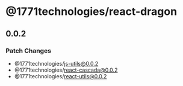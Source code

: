 # @1771technologies/react-dragon

## 0.0.2

### Patch Changes

- @1771technologies/js-utils@0.0.2
- @1771technologies/react-cascada@0.0.2
- @1771technologies/react-utils@0.0.2
